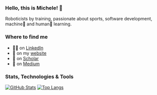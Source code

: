 ### Hello, this is Michele! 👋

Roboticists by training, passionate about sports, software development, machine🤖 and human🧠 learning.

### Where to find me

- 👨‍💼 on [LinkedIn](https://www.linkedin.com/in/michelexiloyannis/)
- 🤖 on my [website](https://xmichele.info/)
- 🤠 on [Scholar](https://scholar.google.com/citations?user=e8gAwugAAAAJ&hl=en)
- 📖 on [Medium](https://medium.com/@m.xiloyannis)

### Stats, Technologies & Tools

[![GitHub Stats](https://github-readme-stats.vercel.app/api?username=mx1613&line_height=31.5&theme=blue-green&show_icons=true&count_private=true&include_all_commits=true)](https://github.com/mx1613)
[![Top Langs](https://github-readme-stats.vercel.app/api/top-langs/?username=mx1613&layout=compact&theme=blue-green)](https://github.com/mx1613)
